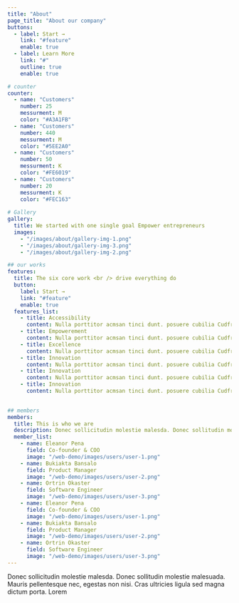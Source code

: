 ```yaml
---
title: "About"
page_title: "About our company"
buttons:
  - label: Start →
    link: "#feature"
    enable: true
  - label: Learn More
    link: "#"
    outline: true
    enable: true

# counter
counter:
  - name: "Customers"
    number: 25
    messurment: M
    color: "#A3A1FB"
  - name: "Customers"
    number: 440
    messurment: M
    color: "#5EE2A0"
  - name: "Customers"
    number: 50
    messurment: K
    color: "#FE6019"
  - name: "Customers"
    number: 20
    messurment: K
    color: "#FEC163"
    
# Gallery
gallery:
  title: We started with one single goal Empower entrepreneurs
  images:
    - "/images/about/gallery-img-1.png"
    - "/images/about/gallery-img-3.png"
    - "/images/about/gallery-img-2.png"

## our works
features:
  title: The six core work <br /> drive everything do
  button:
    label: Start →
    link: "#feature"
    enable: true
  features_list:
    - title: Accessibility
      content: Nulla porttitor acmsan tinci dunt. posuere cubilia Cudfrae Donec velit neque, autor sit amet aliuam vel
    - title: Empowerement
      content: Nulla porttitor acmsan tinci dunt. posuere cubilia Cudfrae Donec velit neque, autor sit amet aliuam vel
    - title: Excellence
      content: Nulla porttitor acmsan tinci dunt. posuere cubilia Cudfrae Donec velit neque, autor sit amet aliuam vel
    - title: Innovation
      content: Nulla porttitor acmsan tinci dunt. posuere cubilia Cudfrae Donec velit neque, autor sit amet aliuam vel
    - title: Innovation
      content: Nulla porttitor acmsan tinci dunt. posuere cubilia Cudfrae Donec velit neque, autor sit amet aliuam vel
    - title: Innovation
      content: Nulla porttitor acmsan tinci dunt. posuere cubilia Cudfrae Donec velit neque, autor sit amet aliuam vel
    

## members
members:
  title: This is who we are
  description: Donec sollicitudin molestie malesda. Donec sollitudin mol estie ultricies ligula sed magna dictum
  member_list:
    - name: Eleanor Pena
      field: Co-founder & COO
      image: "/web-demo/images/users/user-1.png"
    - name: Bukiakta Bansalo
      field: Product Manager
      image: "/web-demo/images/users/user-2.png"
    - name: Ortrin Okaster
      field: Software Engineer
      image: "/web-demo/images/users/user-3.png"
    - name: Eleanor Pena
      field: Co-founder & COO
      image: "/web-demo/images/users/user-1.png"
    - name: Bukiakta Bansalo
      field: Product Manager
      image: "/web-demo/images/users/user-2.png"
    - name: Ortrin Okaster
      field: Software Engineer
      image: "/web-demo/images/users/user-3.png"
---
```

Donec sollicitudin molestie malesda. Donec sollitudin molestie malesuada. Mauris pellentesque nec, egestas non nisi. Cras ultricies ligula sed magna dictum porta. Lorem
